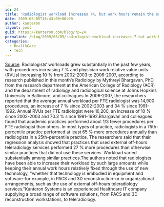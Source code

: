 ```yaml
---
id: 24
title: 'Radiologist workload increases 7%, but work hours remain the same thanks to IT'
date: 2009-08-05T16:43:09+00:00
author: kanteron
layout: post
guid: https://kanteron.com/blog/?p=24
permalink: /blog/2009/08/05/radiologist-workload-increases-7-but-work-hours-remain-the-same-thanks-to-it/
categories:
  - HealthCare
  - Tech
---
```

<a href="https://www.healthimaging.com/index.php?option=com_articles&view=article&id=18259&division=hiit" title="https://www.healthimaging.com/index.php?option=com_articles&view=article&id=18259&division=hiit" target="_blank">Source</a>. Radiologists‘ workloads grew substantially in the past few years, with procedures increasing 7 % and physician work relative value units (RVUs) increasing 10 % from 2002-2003 to 2006-2007, according to research published in this month‘s Radiology by Mythreyi Bhargavan, PhD, from the research department at the American College of Radiology (ACR) and the department of radiology and radiological science at Johns Hopkins University in Baltimore, and colleagues.In 2006-2007, the researchers reported that the average annual workload per FTE radiologist was 14,900 procedures, an increase of 7 % since 2002-2003 and 34 % since 1991-1992. Annual RVUs per FTE radiologist were 10,200, an increase of 10 % since 2002-2003 and 70.3 % since 1991-1992.Bhargavan and colleagues found that academic practices performed about 1/3 fewer procedures per FTE radiologist than others. In most types of practice, radiologists in a 75th-percentile practice performed at least 65 % more procedures annually than radiologists in a 25th-percentile practice. The researchers said that their regression analysis showed that practices that used external off-hours teleradiology services performed 27 % more procedures than otherwise similar practices that did not use these services. Workload varied substantially among similar practices.The authors noted that radiologists have been able to increase their workload by such large amounts while keeping their annual work hours relatively fixed through the use of new technology, "whether that technology is embodied in equipment and software–for example, in PACS and 3D reconstruction–or in organizational arrangements, such as the use of external off-hours teleradiology services."Kanteron Systems is an experienced Healthcare IT company supplying a broad range of software solutions, from PACS and 3D reconstruction workstations, to teleradiology.